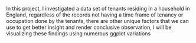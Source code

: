 In this project, I investigated a data set of tenants residing in a household in England, regardless of the records not having a time frame of tenancy or occupation done by the tenants, there are other unique factors that we can use to get better insight and render conclusive observation, I will be visualizing these findings using numerous ggplot variations
